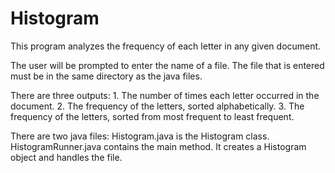 Histogram
=========

This program analyzes the frequency of each letter in any given document.

The user will be prompted to enter the name of a file. The file that is entered must be in the same directory as the java files.

There are three outputs:
	1. The number of times each letter occurred in the document.
	2. The frequency of the letters, sorted alphabetically.
	3. The frequency of the letters, sorted from most frequent to least frequent.

There are two java files:
	Histogram.java is the Histogram class.
	HistogramRunner.java contains the main method. It creates a Histogram object and handles the file.
